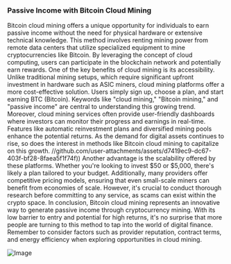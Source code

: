 ### Passive Income with Bitcoin Cloud Mining
Bitcoin cloud mining offers a unique opportunity for individuals to earn passive income without the need for physical hardware or extensive technical knowledge. This method involves renting mining power from remote data centers that utilize specialized equipment to mine cryptocurrencies like Bitcoin. By leveraging the concept of cloud computing, users can participate in the blockchain network and potentially earn rewards.
One of the key benefits of cloud mining is its accessibility. Unlike traditional mining setups, which require significant upfront investment in hardware such as ASIC miners, cloud mining platforms offer a more cost-effective solution. Users simply sign up, choose a plan, and start earning BTC (Bitcoin). Keywords like "cloud mining," "Bitcoin mining," and "passive income" are central to understanding this growing trend.
Moreover, cloud mining services often provide user-friendly dashboards where investors can monitor their progress and earnings in real-time. Features like automatic reinvestment plans and diversified mining pools enhance the potential returns. As the demand for digital assets continues to rise, so does the interest in methods like Bitcoin cloud mining to capitalize on this growth.
 //github.com/user-attachments/assets/d7419ec9-dc67-403f-bf28-8faea5f1f74f))
Another advantage is the scalability offered by these platforms. Whether you're looking to invest $50 or $5,000, there's likely a plan tailored to your budget. Additionally, many providers offer competitive pricing models, ensuring that even small-scale miners can benefit from economies of scale. However, it's crucial to conduct thorough research before committing to any service, as scams can exist within the crypto space.
In conclusion, Bitcoin cloud mining represents an innovative way to generate passive income through cryptocurrency mining. With its low barrier to entry and potential for high returns, it's no surprise that more people are turning to this method to tap into the world of digital finance. Remember to consider factors such as provider reputation, contract terms, and energy efficiency when exploring opportunities in cloud mining.


![Image](https://github.com/user-attachments/assets/d7419ec9-dc67-403f-bf28-8faea5f1f74f)